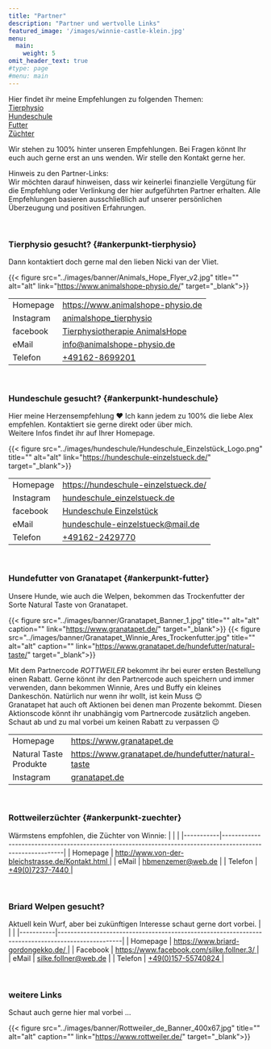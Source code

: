 ```yaml
---
title: "Partner"
description: "Partner und wertvolle Links"
featured_image: '/images/winnie-castle-klein.jpg'
menu:
  main:
    weight: 5
omit_header_text: true
#type: page
#menu: main
---
```


Hier findet ihr meine Empfehlungen zu folgenden Themen:  
[Tierphysio](#ankerpunkt-tierphysio)  
[Hundeschule](#ankerpunkt-hundeschule)  
[Futter](#ankerpunkt-futter)  
[Züchter](#ankerpunkt-zuechter)  

Wir stehen zu 100% hinter unseren Empfehlungen. Bei Fragen könnt Ihr euch auch gerne erst an uns wenden. Wir stelle den Kontakt gerne her.  
  
Hinweis zu den Partner-Links:  
Wir möchten darauf hinweisen, dass wir keinerlei finanzielle Vergütung für die Empfehlung oder Verlinkung der hier aufgeführten Partner erhalten. Alle Empfehlungen basieren ausschließlich auf unserer persönlichen Überzeugung und positiven Erfahrungen.


&nbsp;


### Tierphysio gesucht? {#ankerpunkt-tierphysio}

Dann kontaktiert doch gerne mal den lieben Nicki van der Vliet.


{{< figure src="../images/banner/Animals_Hope_Flyer_v2.jpg" title="" alt="alt" link="https://www.animalshope-physio.de/" target="_blank">}}

|           |                                                                                                  |
|-----------|--------------------------------------------------------------------------------------------------|
| Homepage  | [ https://www.animalshope-physio.de ]( https://www.animalshope-physio.de/ )                      |
| Instagram | [ animalshope_tierphysio ]( https://www.instagram.com/animalshope_tierphysio/ )                  |
| facebook  | [ Tierphysiotherapie AnimalsHope ]( https://www.instagram.com/animalshope_tierphysio/ )          |
| eMail     | info@animalshope-physio.de                                                                       |
| Telefon   | [ +49162-8699201 ]( tel:+491628699201 )                                                          |


&nbsp;


### Hundeschule gesucht? {#ankerpunkt-hundeschule}

Hier meine Herzensempfehlung ❤️ 
Ich kann jedem zu 100% die liebe Alex empfehlen. Kontaktiert sie gerne direkt oder über mich.  
Weitere Infos findet ihr auf Ihrer Homepage.

{{< figure src="../images/hundeschule/Hundeschule_Einzelstück_Logo.png" title="" alt="alt" link="https://hundeschule-einzelstueck.de/" target="_blank">}}

|           |                                                                                                  |
|-----------|--------------------------------------------------------------------------------------------------|
| Homepage  | [ https://hundeschule-einzelstueck.de/ ]( https://hundeschule-einzelstueck.de/ )                 |
| Instagram | [ hundeschule_einzelstueck.de ]( https://www.instagram.com/hundeschule_einzelstueck.de/ )        |
| facebook  | [ Hundeschule Einzelstück ]( https://www.facebook.com/profile.php?id=100011541300604 )           |
| eMail     | hundeschule-einzelstueck@mail.de                                                                 |
| Telefon   | [ +49162-2429770 ]( tel:+491622429770 )                                                          |


&nbsp;


### Hundefutter von Granatapet {#ankerpunkt-futter}

Unsere Hunde, wie auch die Welpen, bekommen das Trockenfutter der Sorte Natural Taste von Granatapet.

{{< figure src="../images/banner/Granatapet_Banner_1.jpg" title="" alt="alt" caption="" link="https://www.granatapet.de/" target="_blank">}}
{{< figure src="../images/banner/Granatapet_Winnie_Ares_Trockenfutter.jpg" title="" alt="alt" caption="" link="https://www.granatapet.de/hundefutter/natural-taste/" target="_blank">}}


Mit dem Partnercode *ROTTWEILER* bekommt ihr bei eurer ersten Bestellung einen Rabatt. Gerne könnt ihr den Partnercode auch speichern und immer verwenden, dann bekommen Winnie, Ares und Buffy ein kleines Dankeschön. Natürlich nur wenn ihr wollt, ist kein Muss 😊  
Granatapet hat auch oft Aktionen bei denen man Prozente bekommt. Diesen Aktionscode könnt ihr unabhängig vom Partnercode zusätzlich angeben.  
Schaut ab und zu mal vorbei um keinen Rabatt zu verpassen 😉

|                          |                                                                                                                 |
|--------------------------|-----------------------------------------------------------------------------------------------------------------|
| Homepage                 | [ https://www.granatapet.de ]( https://www.granatapet.de/ )                                                     |
| Natural Taste Produkte   | [ https://www.granatapet.de/hundefutter/natural-taste ]( https://www.granatapet.de/hundefutter/natural-taste/ ) |
| Instagram                | [ granatapet.de ]( https://www.instagram.com/granatapet.de/ )                                                   |


&nbsp;


### Rottweilerzüchter {#ankerpunkt-zuechter}
Wärmstens empfohlen, die Züchter von Winnie:
|           |                                                                                                           |
|-----------|-----------------------------------------------------------------------------------------------------------|
| Homepage  | [http://www.von-der-bleichstrasse.de/Kontakt.html ]( http://www.von-der-bleichstrasse.de/Kontakt.html )   |
| eMail     | hbmenzemer@web.de                                                                                         |
| Telefon   | [ +49(0)7237-7440 ]( tel:+49(0)7237-7440 )                                                                |


&nbsp;


### Briard Welpen gesucht?
Aktuell kein Wurf, aber bei zukünftigen Interesse schaut gerne dort vorbei.
|           |                                                                                                  |
|-----------|--------------------------------------------------------------------------------------------------|
| Homepage  | [ https://www.briard-gordongekko.de/ ]( https://www.briard-gordongekko.de/ )                     |
| Facebook  | [ https://www.facebook.com/silke.follner.3/   ]( https://www.facebook.com/silke.follner.3/ )     |
| eMail     | silke.follner@web.de                                                                             |
| Telefon   | [ +49(0)157-55740824 ]( tel:+49(0)157-55740824 )                                                 |


&nbsp;


### weitere Links

Schaut auch gerne hier mal vorbei ...

{{< figure src="../images/banner/Rottweiler_de_Banner_400x67.jpg" title="" alt="alt" caption="" link="https://www.rottweiler.de/" target="_blank">}}